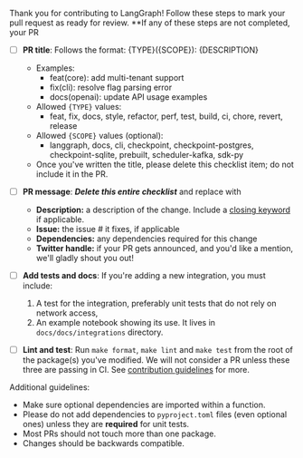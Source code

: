 Thank you for contributing to LangGraph! Follow these steps to mark your pull request as ready for review. **If any of these steps are not completed, your PR

- [ ] **PR title**: Follows the format: {TYPE}({SCOPE}): {DESCRIPTION}
  - Examples:
    - feat(core): add multi-tenant support
    - fix(cli): resolve flag parsing error
    - docs(openai): update API usage examples
  - Allowed `{TYPE}` values:
    - feat, fix, docs, style, refactor, perf, test, build, ci, chore, revert, release
  - Allowed `{SCOPE}` values (optional):
    - langgraph, docs, cli, checkpoint, checkpoint-postgres, checkpoint-sqlite, prebuilt, scheduler-kafka, sdk-py
  - Once you've written the title, please delete this checklist item; do not include it in the PR.

- [ ] **PR message**: ***Delete this entire checklist*** and replace with
  - **Description:** a description of the change. Include a [closing keyword](https://docs.github.com/en/issues/tracking-your-work-with-issues/using-issues/linking-a-pull-request-to-an-issue#linking-a-pull-request-to-an-issue-using-a-keyword) if applicable.
  - **Issue:** the issue # it fixes, if applicable
  - **Dependencies:** any dependencies required for this change
  - **Twitter handle:** if your PR gets announced, and you'd like a mention, we'll gladly shout you out!

- [ ] **Add tests and docs**: If you're adding a new integration, you must include:
  1. A test for the integration, preferably unit tests that do not rely on network access,
  2. An example notebook showing its use. It lives in `docs/docs/integrations` directory.

- [ ] **Lint and test**: Run `make format`, `make lint` and `make test` from the root of the package(s) you've modified. We will not consider a PR unless these three are passing in CI. See [contribution guidelines](https://python.langchain.com/docs/contributing/) for more.

Additional guidelines:

- Make sure optional dependencies are imported within a function.
- Please do not add dependencies to `pyproject.toml` files (even optional ones) unless they are **required** for unit tests.
- Most PRs should not touch more than one package.
- Changes should be backwards compatible.
